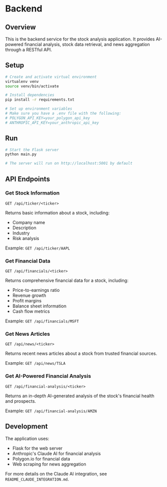 # Backend

## Overview

This is the backend service for the stock analysis application. It provides AI-powered financial analysis, stock data retrieval, and news aggregation through a RESTful API.

## Setup

```bash
# Create and activate virtual environment
virtualenv venv
source venv/bin/activate

# Install dependencies
pip install -r requirements.txt

# Set up environment variables
# Make sure you have a .env file with the following:
# POLYGON_API_KEY=your_polygon_api_key
# ANTHROPIC_API_KEY=your_anthropic_api_key
```

## Run

```bash
# Start the Flask server
python main.py

# The server will run on http://localhost:5001 by default
```

## API Endpoints

### Get Stock Information

```
GET /api/ticker/<ticker>
```

Returns basic information about a stock, including:
- Company name
- Description
- Industry
- Risk analysis

Example: `GET /api/ticker/AAPL`

### Get Financial Data

```
GET /api/financials/<ticker>
```

Returns comprehensive financial data for a stock, including:
- Price-to-earnings ratio
- Revenue growth
- Profit margins
- Balance sheet information
- Cash flow metrics

Example: `GET /api/financials/MSFT`

### Get News Articles

```
GET /api/news/<ticker>
```

Returns recent news articles about a stock from trusted financial sources.

Example: `GET /api/news/TSLA`

### Get AI-Powered Financial Analysis

```
GET /api/financial-analysis/<ticker>
```

Returns an in-depth AI-generated analysis of the stock's financial health and prospects.

Example: `GET /api/financial-analysis/AMZN`

## Development

The application uses:
- Flask for the web server
- Anthropic's Claude AI for financial analysis
- Polygon.io for financial data
- Web scraping for news aggregation

For more details on the Claude AI integration, see `README_CLAUDE_INTEGRATION.md`.

